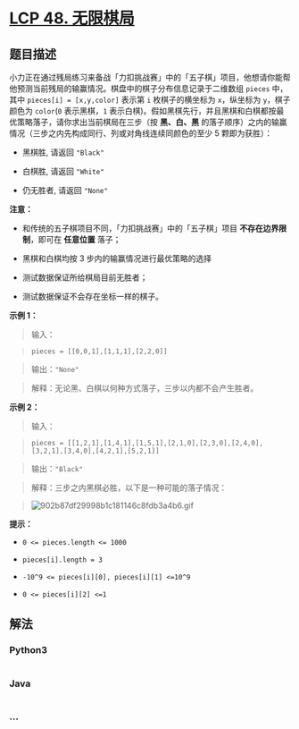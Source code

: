 # [LCP 48. 无限棋局](https://leetcode.cn/problems/fsa7oZ)

## 题目描述

<!-- 这里写题目描述 -->

小力正在通过残局练习来备战「力扣挑战赛」中的「五子棋」项目，他想请你能帮他预测当前残局的输赢情况。棋盘中的棋子分布信息记录于二维数组 `pieces` 中，其中 `pieces[i] = [x,y,color]` 表示第 `i` 枚棋子的横坐标为 `x`，纵坐标为 `y`，棋子颜色为 `color`(`0` 表示黑棋，`1` 表示白棋)。假如黑棋先行，并且黑棋和白棋都按最优策略落子，请你求出当前棋局在三步（按 **黑、白、黑** 的落子顺序）之内的输赢情况（三步之内先构成同行、列或对角线连续同颜色的至少 5 颗即为获胜）：

-   黑棋胜, 请返回 `"Black"`

-   白棋胜, 请返回 `"White"`

-   仍无胜者, 请返回 `"None"`

**注意：**

-   和传统的五子棋项目不同，「力扣挑战赛」中的「五子棋」项目 **不存在边界限制**，即可在 **任意位置** 落子；

-   黑棋和白棋均按 3 步内的输赢情况进行最优策略的选择

-   测试数据保证所给棋局目前无胜者；

-   测试数据保证不会存在坐标一样的棋子。

**示例 1：**

> 输入：

> `pieces = [[0,0,1],[1,1,1],[2,2,0]]`

>

> 输出：`"None"`

>

> 解释：无论黑、白棋以何种方式落子，三步以内都不会产生胜者。

**示例 2：**

> 输入：

> `pieces = [[1,2,1],[1,4,1],[1,5,1],[2,1,0],[2,3,0],[2,4,0],[3,2,1],[3,4,0],[4,2,1],[5,2,1]]`

>

> 输出：`"Black"`

>

> 解释：三步之内黑棋必胜，以下是一种可能的落子情况：

> ![902b87df29998b1c181146c8fdb3a4b6.gif](https://fastly.jsdelivr.net/gh/doocs/leetcode@main/lcp/LCP%2048.%20%E6%97%A0%E9%99%90%E6%A3%8B%E5%B1%80/images/1629800639-KabOfY-902b87df29998b1c181146c8fdb3a4b6.gif)

**提示：**

-   `0 <= pieces.length <= 1000`

-   `pieces[i].length = 3`

-   `-10^9 <= pieces[i][0], pieces[i][1] <=10^9`

-   `0 <= pieces[i][2] <=1`

## 解法

<!-- 这里可写通用的实现逻辑 -->

<!-- tabs:start -->

### **Python3**

<!-- 这里可写当前语言的特殊实现逻辑 -->

```python


```

### **Java**

<!-- 这里可写当前语言的特殊实现逻辑 -->

```java


```

### **...**

```


```

<!-- tabs:end -->

